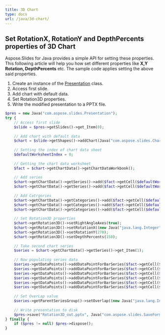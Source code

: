 ```yaml
---
title: 3D Chart
type: docs
url: /java/3d-chart/
---
```


## **Set RotationX, RotationY and DepthPercents properties of 3D Chart**
Aspose.Slides for Java provides a simple API for setting these properties. This following article will help you how set different properties like **X,Y Rotation, DepthPercents** etc. The sample code applies setting the above said properties.

1. Create an instance of the [Presentation](http://www.aspose.com/api/net/slides/aspose.slides/presentation) class.
1. Access first slide.
1. Add chart with default data.
1. Set Rotation3D properties.
1. Write the modified presentation to a PPTX file.

```php
$pres = new Java("com.aspose.slides.Presentation");
try {
    // Access first slide
    $slide = $pres->getSlides()->get_Item(0);
    
    // Add chart with default data
    $chart = $slide->getShapes()->addChart(Java("com.aspose.slides.ChartType")->StackedColumn3D, 0, 0, 500, 500);
    
    // Setting the index of chart data sheet
    $defaultWorksheetIndex = 0;
    
    // Getting the chart data worksheet
    $fact = $chart->getChartData()->getChartDataWorkbook();
    
    // Add series
    $chart->getChartData()->getSeries()->add($fact->getCell($defaultWorksheetIndex, 0, 1, "Series 1"), $chart->getType());
    $chart->getChartData()->getSeries()->add($fact->getCell($defaultWorksheetIndex, 0, 2, "Series 2"), $chart->getType());
    
    // Add Catrgories
    $chart->getChartData()->getCategories()->add($fact->getCell($defaultWorksheetIndex, 1, 0, "Caetegoty 1"));
    $chart->getChartData()->getCategories()->add($fact->getCell($defaultWorksheetIndex, 2, 0, "Caetegoty 2"));
    $chart->getChartData()->getCategories()->add($fact->getCell($defaultWorksheetIndex, 3, 0, "Caetegoty 3"));
    
    // Set Rotation3D properties
    $chart->getRotation3D()->setRightAngleAxes(true);
    $chart->getRotation3D()->setRotationX((new Java("java.lang.Integer", 40))->byteValue());
    $chart->getRotation3D()->setRotationY(270);
    $chart->getRotation3D()->setDepthPercents(150);
    
    // Take second chart series
    $series = $chart->getChartData()->getSeries()->get_Item(1);
    
    // Now populating series data
    $series->getDataPoints()->addDataPointForBarSeries($fact->getCell($defaultWorksheetIndex, 1, 1, 20));
    $series->getDataPoints()->addDataPointForBarSeries($fact->getCell($defaultWorksheetIndex, 2, 1, 50));
    $series->getDataPoints()->addDataPointForBarSeries($fact->getCell($defaultWorksheetIndex, 3, 1, 30));
    $series->getDataPoints()->addDataPointForBarSeries($fact->getCell($defaultWorksheetIndex, 1, 2, 30));
    $series->getDataPoints()->addDataPointForBarSeries($fact->getCell($defaultWorksheetIndex, 2, 2, 10));
    $series->getDataPoints()->addDataPointForBarSeries($fact->getCell($defaultWorksheetIndex, 3, 2, 60));
    
    // Set OverLap value
    $series->getParentSeriesGroup()->setOverlap((new Java("java.lang.Integer", 100))->byteValue());
    
    // Write presentation to disk
    $pres->save("Rotation3D_out.pptx", Java("com.aspose.slides.SaveFormat")->Pptx);
} finally {
    if ($pres != null) $pres->dispose();
}
```